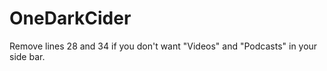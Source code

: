 # OneDarkCider

Remove lines 28 and 34 if you don't want "Videos" and "Podcasts" in your side bar.

